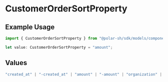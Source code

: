 # CustomerOrderSortProperty

## Example Usage

```typescript
import { CustomerOrderSortProperty } from "@polar-sh/sdk/models/components";

let value: CustomerOrderSortProperty = "amount";
```

## Values

```typescript
"created_at" | "-created_at" | "amount" | "-amount" | "organization" | "-organization" | "product" | "-product" | "subscription" | "-subscription"
```